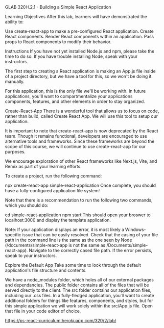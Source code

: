 GLAB 320H.2.1 - Building a Simple React Application

Learning Objectives
After this lab, learners will have demonstrated the ability to:

Use create-react-app to make a pre-configured React application.
Create React components.
Render React components within an application.
Pass props to React components to modify their behavior.

Instructions
If you have not yet installed Node.js and npm, please take the time to do so. If you have trouble installing Node, speak with your instructors.

The first step to creating a React application is making an App.js file inside of a project directory, but we have a tool for this, so we won't be doing it manually.

For this application, this is the only file we'll be working with. In future applications, you'll want to compartmentalize your applications components, features, and other elements in order to stay organized.


Create-React-App
There is a wonderful tool that allows us to focus on code, rather than build, called Create React App. We will use this tool to setup our application.

It is important to note that create-react-app is now deprecated by the React team. Though it remains functional, developers are encouraged to use alternative tools and frameworks. Since these frameworks are beyond the scope of this course, we will continue to use create-react-app for our purposes.

We encourage exploration of other React frameworks like Next.js, Vite, and Remix as part of your learning efforts.

To create a project, run the following command:

npx create-react-app simple-react-application
Once complete, you should have a fully-configured application file system!

Note that there is a recommendation to run the following two commands, which you should do:

cd simple-react-application
npm start
This should open your broswer to localhost:3000 and display the template application.

Note: If your application displays an error, it is most likely a Windows-specific issue that can be easily resolved. Check that the casing of your file path in the command line is the same as the one seen by Node (/documents/simple-react-app is not the same as /Documents/simple-react-app). Navigate to the correctly cased file path. If the error persists, speak to your instructors.

Explore the Default App
Take some time to look through the default application's file structure and contents.

We have a node_modules folder, which holes all of our external packages and dependancies.
The public folder contains all of the files that will be served directly to the client.
The src folder contains our application files, including our .css files.
In a fully-fledged application, you'll want to create additional folders for things like features, components, and styles, but for this simple application we will work solely within the src/App.js file. Open that file in your code editor of choice.

https://ps-react-curriculum.herokuapp.com/320/2/lab/